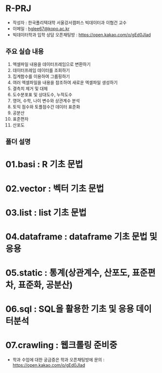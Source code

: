 # R-PRJ
* 작성자 : 한국폴리텍대학 서울강서캠퍼스 빅데이터과 이협건 교수
* 이메일 : hglee67@kopo.ac.kr
* 빅데이터학과 입학 상담 오픈채팅방 : https://open.kakao.com/o/gEd0JIad

## 주요 실습 내용
1. 엑셀파일 내용을 데이터프레임으로 변환하기
2. 데이터프레임 데이터를 조회하기
3. 집계함수를 이용하여 그룹핑하기
4. 여러 엑셀파일을 내용을 참조하여 새로운 엑셀파일 생성하기
5. 결측치 제거 및 대체
6. 도수분포표 및 상대도수, 누적도수
7. 영어, 수학, 나이 변수와 상관계수 분석
8. 토익 점수와 토플점수간 데이터 표준화
9. 공분산
10. 표준편차
11. 산포도

## 폴더 설명

# 01.basi : R 기초 문법
# 02.vector : 벡터 기초 문법
# 03.list : list 기초 문법
# 04.dataframe : dataframe 기초 문법 및 응용
# 05.static : 통계(상관계수, 산포도, 표준편차, 표준화, 공분산)
# 06.sql : SQL을 활용한 기초 및 응용 데이터분석
# 07.crawling : 웹크롤링 준비중

* 학과 수업에 대한 궁금증은 학과 오픈채팅방에 문의 : https://open.kakao.com/o/gEd0JIad

